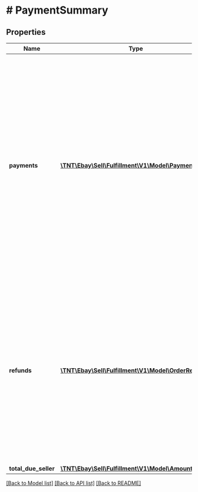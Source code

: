 # # PaymentSummary

## Properties

Name | Type | Description | Notes
------------ | ------------- | ------------- | -------------
**payments** | [**\TNT\Ebay\Sell\Fulfillment\V1\Model\Payment[]**](Payment.md) | This array consists of payment information for the order, including payment status, payment method, payment amount, and payment date. This array is always returned, although some of the fields under this container will not be returned until payment has been made. | [optional]
**refunds** | [**\TNT\Ebay\Sell\Fulfillment\V1\Model\OrderRefund[]**](OrderRefund.md) | This array is always returned, but is returned as an empty array unless the seller has submitted a partial or full refund to the buyer for the order. If a refund has occurred, the refund amount and refund date will be shown for each refund. | [optional]
**total_due_seller** | [**\TNT\Ebay\Sell\Fulfillment\V1\Model\Amount**](Amount.md) |  | [optional]

[[Back to Model list]](../../README.md#models) [[Back to API list]](../../README.md#endpoints) [[Back to README]](../../README.md)
